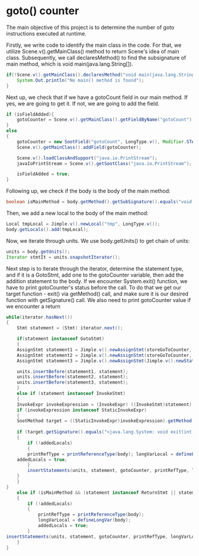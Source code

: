 # goto() counter
The main objective of this project is to determine the number of goto instructions executed at runtime.

Firstly, we write code to identify the main class in the code. For that, we utilize Scene.v().getMainClass() method to return Scene's idea of main class. Subsequently, we call declaresMethod() to find the subsignature of main method, which is void main(java.lang.String[]).
```Java
if(!Scene.v().getMainClass().declaresMethod("void main(java.lang.String[])")){
	System.Out.println("No main() method is found");
}
```

Next up, we check that if we have a gotoCount field in our main method. If yes, we are going to get it. If not, we are going to add the field.
```Java
if (isFieldAdded){
    gotoCounter = Scene.v().getMainClass().getFieldByName("gotoCount");
}
else
{
    gotoCounter = new SootField("gotoCount", LongType.v(), Modifier.STATIC);
	Scene.v().getMainClass().addField(gotoCounter);

	Scene.v().loadClassAndSupport("java.io.PrintStream");
	javaIoPrintStream = Scene.v().getSootClass("java.io.PrintStream");

	isFieldAdded = true;
}
```
Following up, we check if the body is the body of the main method:
```Java
boolean isMainMethod = body.getMethod().getSubSignature().equals("void main(java.lang.String[])");
```
Then, we add a new local to the body of the main method:
```Java
Local tmpLocal = Jimple.v().newLocal("tmp", LongType.v());
body.getLocals().add(tmpLocal);
```

Now, we iterate through units. We use body.getUnits() to get chain of units:
```Java
units = body.getUnits();
Iterator stmtIt = units.snapshotIterator();
```

Next step is to iterate through the iterator, determine the statement type, and if it is a GotoStmt, add one to the gotoCounter variable, then add the addition statement to the body.
If we encounter System.exit() function, we have to print gotoCounter's status before the call. To do that we get our target function - exit() via getMethod() call, and make sure it is our desired function with getSignature() call. We also need to print gotoCounter value if we encounter a return
```Java
while(iterator.hasNext())
{
	Stmt statement = (Stmt) iterator.next();

	if(statement instanceof GotoStmt)
	{
	AssignStmt statement1 = Jimple.v().newAssignStmt(storeGoToCounter, Jimple.v().newStaticFieldRef(gotoCounter));
	AssignStmt statement2 = Jimple.v().newAssignStmt(storeGoToCounter, Jimple.v().newAddExpr(storeGoToCounter, LongConstant.v(1L)));
	AssignStmt statement3 = Jimple.v().newAssignStmt(Jimple.v().newStaticFieldRef(gotoCounter), storeGoToCounter);

	units.insertBefore(statement1, statement); 
	units.insertBefore(statement2, statement);
	units.insertBefore(statement3, statement);
	}
	else if (statement instanceof InvokeStmt)
	{
	InvokeExpr invokeExpression = (InvokeExpr) ((InvokeStmt)statement).getInvokeExpr();
	if (invokeExpression instanceof StaticInvokeExpr)
	{
	SootMethod target = ((StaticInvokeExpr)invokeExpression).getMethod();
                        
	if (target.getSignature().equals("<java.lang.System: void exit(int)>"))
	{
		if (!addedLocals)
		{
		printRefType = printReferenceType(body); longVarLocal = defineLongVar(body);
	addedLocals = true;
		}
		insertStatements(units, statement, gotoCounter, printRefType, longVarLocal);
	}
	}
}
	else if (isMainMethod && (statement instanceof ReturnStmt || statement instanceof ReturnVoidStmt))
	{
		if (!addedLocals)
		{
			printRefType = printReferenceType(body); 
			longVarLocal = defineLongVar(body);
			addedLocals = true;
		}
insertStatements(units, statement, gotoCounter, printRefType, longVarLocal);
	}
}
```
